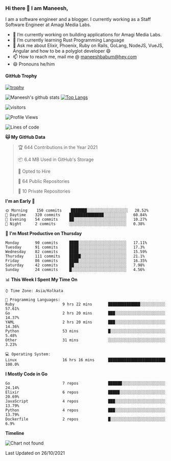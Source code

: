 ### Hi there 👋 I am Maneesh,

I am a software engineer and a blogger. I currently working as a Staff Software Engineer at Amagi Media Labs.


- 🔭 I’m currently working on building applications for Amagi Media Labs.
- 🌱 I’m currently learning Rust Programming Language
- 💬 Ask me about Elixir, Phoenix, Ruby on Rails, GoLang, NodeJS, VueJS, Angular and how to be a polyglot developer 😄
- 📫 How to reach me, mail me @ maneeshbabum@hey.com
- 😄 Pronouns he/him

#### GitHub Trophy
[![trophy](https://github-profile-trophy.vercel.app/?username=mbm-c)](https://github.com/ryo-ma/github-profile-trophy)

![Maneesh's github stats](https://github-readme-stats.vercel.app/api?username=mbm-c&show_icons=true)
[![Top Langs](https://github-readme-stats.vercel.app/api/top-langs/?username=mbm-c)](https://github.com/anuraghazra/github-readme-stats)


![visitors](https://visitor-badge.glitch.me/badge?page_id=maneeshbabu.maneeshbabu)

<!--START_SECTION:waka-->
![Profile Views](http://img.shields.io/badge/Profile%20Views-0-blue)

![Lines of code](https://img.shields.io/badge/From%20Hello%20World%20I%27ve%20Written-288083%20lines%20of%20code-blue)

**🐱 My GitHub Data** 

> 🏆 644 Contributions in the Year 2021
 > 
> 📦 6.4 MB Used in GitHub's Storage 
 > 
> 💼 Opted to Hire
 > 
> 📜 64 Public Repositories 
 > 
> 🔑 10 Private Repositories  
 > 
**I'm an Early 🐤** 

```text
🌞 Morning    150 commits    ███████░░░░░░░░░░░░░░░░░░   28.52% 
🌆 Daytime    320 commits    ███████████████░░░░░░░░░░   60.84% 
🌃 Evening    54 commits     ██░░░░░░░░░░░░░░░░░░░░░░░   10.27% 
🌙 Night      2 commits      ░░░░░░░░░░░░░░░░░░░░░░░░░   0.38%

```
📅 **I'm Most Productive on Thursday** 

```text
Monday       90 commits     ████░░░░░░░░░░░░░░░░░░░░░   17.11% 
Tuesday      91 commits     ████░░░░░░░░░░░░░░░░░░░░░   17.3% 
Wednesday    82 commits     ████░░░░░░░░░░░░░░░░░░░░░   15.59% 
Thursday     111 commits    █████░░░░░░░░░░░░░░░░░░░░   21.1% 
Friday       86 commits     ████░░░░░░░░░░░░░░░░░░░░░   16.35% 
Saturday     42 commits     ██░░░░░░░░░░░░░░░░░░░░░░░   7.98% 
Sunday       24 commits     █░░░░░░░░░░░░░░░░░░░░░░░░   4.56%

```


📊 **This Week I Spent My Time On** 

```text
⌚︎ Time Zone: Asia/Kolkata

💬 Programming Languages: 
Ruby                     9 hrs 22 mins       ██████████████░░░░░░░░░░░   57.61% 
Go                       2 hrs 20 mins       ███░░░░░░░░░░░░░░░░░░░░░░   14.37% 
YAML                     2 hrs 20 mins       ███░░░░░░░░░░░░░░░░░░░░░░   14.36% 
Python                   53 mins             █░░░░░░░░░░░░░░░░░░░░░░░░   5.48% 
Other                    31 mins             ░░░░░░░░░░░░░░░░░░░░░░░░░   3.23%

💻 Operating System: 
Linux                    16 hrs 16 mins      █████████████████████████   100.0%

```

**I Mostly Code in Go** 

```text
Go                       7 repos             ██████░░░░░░░░░░░░░░░░░░░   24.14% 
Elixir                   6 repos             █████░░░░░░░░░░░░░░░░░░░░   20.69% 
JavaScript               4 repos             ███░░░░░░░░░░░░░░░░░░░░░░   13.79% 
Python                   4 repos             ███░░░░░░░░░░░░░░░░░░░░░░   13.79% 
Dockerfile               2 repos             █░░░░░░░░░░░░░░░░░░░░░░░░   6.9%

```


**Timeline**

![Chart not found](https://raw.githubusercontent.com/mbm-c/mbm-c/master/charts/bar_graph.png) 


 Last Updated on 26/10/2021
<!--END_SECTION:waka-->

<!--
**maneeshbabu/maneeshbabu** is a ✨ _special_ ✨ repository because its `README.md` (this file) appears on your GitHub profile.

Here are some ideas to get you started:

- 🔭 I’m currently working on ...
- 🌱 I’m currently learning ...
- 👯 I’m looking to collaborate on ...
- 🤔 I’m looking for help with ...
- 💬 Ask me about ...
- 📫 How to reach me: ...
- 😄 Pronouns: ...
- ⚡ Fun fact: ...
-->
